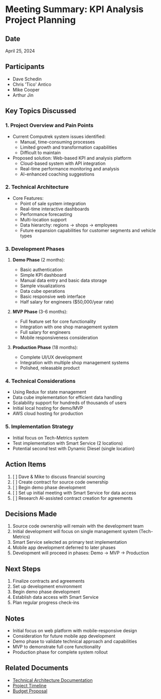 # Meeting Summary: KPI Analysis Project Planning

## Date
April 25, 2024

## Participants
- Dave Schedin
- Chris 'Tico' Antico
- Mike Cooper
- Arthur Jin

## Key Topics Discussed

### 1. Project Overview and Pain Points
- Current Computrek system issues identified:
  - Manual, time-consuming processes
  - Limited growth and transformation capabilities
  - Difficult to maintain
- Proposed solution: Web-based KPI and analysis platform
  - Cloud-based system with API integration
  - Real-time performance monitoring and analysis
  - AI-enhanced coaching suggestions

### 2. Technical Architecture
- Core Features:
  - Point of sale system integration
  - Real-time interactive dashboards
  - Performance forecasting
  - Multi-location support
  - Data hierarchy: regions → shops → employees
  - Future expansion capabilities for customer segments and vehicle types

### 3. Development Phases
1. **Demo Phase** (2 months):
   - Basic authentication
   - Simple KPI dashboard
   - Manual data entry and basic data storage
   - Sample visualizations
   - Data cube operations
   - Basic responsive web interface
   - Half salary for engineers ($50,000/year rate)

2. **MVP Phase** (3-6 months):
   - Full feature set for core functionality
   - Integration with one shop management system
   - Full salary for engineers
   - Mobile responsiveness consideration

3. **Production Phase** (18 months):
   - Complete UI/UX development
   - Integration with multiple shop management systems
   - Polished, releasable product

### 4. Technical Considerations
- Using Redux for state management
- Data cube implementation for efficient data handling
- Scalability support for hundreds of thousands of users
- Initial local hosting for demo/MVP
- AWS cloud hosting for production

### 5. Implementation Strategy
- Initial focus on Tech-Metrics system
- Test implementation with Smart Service (2 locations)
- Potential second test with Dynamic Diesel (single location)

## Action Items
1. [ ] Dave & Mike to discuss financial sourcing
2. [ ] Create contract for source code ownership
3. [ ] Begin demo phase development
4. [ ] Set up initial meeting with Smart Service for data access
5. [ ] Research AI-assisted contract creation for agreements

## Decisions Made
1. Source code ownership will remain with the development team
2. Initial development will focus on single management system (Tech-Metrics)
3. Smart Service selected as primary test implementation
4. Mobile app development deferred to later phases
5. Development will proceed in phases: Demo → MVP → Production

## Next Steps
1. Finalize contracts and agreements
2. Set up development environment
3. Begin demo phase development
4. Establish data access with Smart Service
5. Plan regular progress check-ins

## Notes
- Initial focus on web platform with mobile-responsive design
- Consideration for future mobile app development
- Demo phase to validate technical approach and capabilities
- MVP to demonstrate full core functionality
- Production phase for complete system rollout

## Related Documents
- [Technical Architecture Documentation](../../../technical/architecture/README.md)
- [Project Timeline](../../../planning/timeline.md)
- [Budget Proposal](../../../planning/budget.md) 